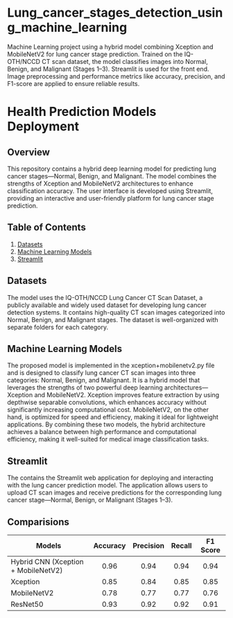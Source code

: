 # Lung_cancer_stages_detection_using_machine_learning
Machine Learning project using a hybrid model combining Xception and MobileNetV2 for lung cancer stage prediction. Trained on the IQ-OTH/NCCD CT scan dataset, the model classifies images into Normal, Benign, and Malignant (Stages 1–3). Streamlit is used for the front end. Image preprocessing and performance metrics like accuracy, precision, and F1-score are applied to ensure reliable results.
# Health Prediction Models Deployment

## Overview

This repository contains a hybrid deep learning model for predicting lung cancer stages—Normal, Benign, and Malignant. The model combines the strengths of Xception and MobileNetV2 architectures to enhance classification accuracy. The user interface is developed using Streamlit, providing an interactive and user-friendly platform for lung cancer stage prediction.

## Table of Contents

1. [Datasets](#datasets)
2. [Machine Learning Models](#machine-learning-models)
3. [Streamlit](#streamlit)


## Datasets

The model uses the IQ-OTH/NCCD Lung Cancer CT Scan Dataset, a publicly available and widely used dataset for developing lung cancer detection systems. It contains high-quality CT scan images categorized into Normal, Benign, and Malignant stages. The dataset is well-organized with separate folders for each category.

## Machine Learning Models

The proposed model is implemented in the xception+mobilenetv2.py file and is designed to classify lung cancer CT scan images into three categories: Normal, Benign, and Malignant. It is a hybrid model that leverages the strengths of two powerful deep learning architectures—Xception and MobileNetV2. Xception improves feature extraction by using depthwise separable convolutions, which enhances accuracy without significantly increasing computational cost. MobileNetV2, on the other hand, is optimized for speed and efficiency, making it ideal for lightweight applications. By combining these two models, the hybrid architecture achieves a balance between high performance and computational efficiency, making it well-suited for medical image classification tasks.

## Streamlit

The  contains the Streamlit web application for deploying and interacting with the lung cancer prediction model. The application allows users to upload CT scan images and receive predictions for the corresponding lung cancer stage—Normal, Benign, or Malignant (Stages 1–3).

## Comparisions

| Models                         | Accuracy | Precision | Recall | F1 Score |
|-------------------------------|:--------:|:---------:|:------:|:--------:|
| Hybrid CNN (Xception + MobileNetV2) |   0.96   |   0.94    |  0.94  |   0.94   |
| Xception                      |   0.85   |   0.84    |  0.85  |   0.85   |
| MobileNetV2                   |   0.78   |   0.77    |  0.77  |   0.76   |
| ResNet50                      |   0.93   |   0.92    |  0.92  |   0.91   |




